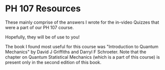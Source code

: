 # PH 107 Resources

These mainly comprise of the answers I wrote for the in-video Quizzes that were a part of our PH 107 course.

Hopefully, they will be of use to you!

The book I found most useful for this course was "Introduction to Quantum Mechanics" by David J Griffiths and
Darryl F Schroeter. Note that the chapter on Quantum Statistical Mechanics (which is a part of this course) 
is present only in the second edition of this book.